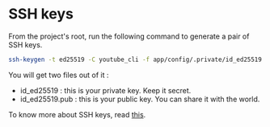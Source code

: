 # SSH keys

From the project's root, run the following command to generate a pair of SSH keys.

```bash
ssh-keygen -t ed25519 -C youtube_cli -f app/config/.private/id_ed25519 -P "super secret ssh passphrase"
```

You will get two files out of it :

- id_ed25519 : this is your private key. Keep it secret.
- id_ed25519.pub : this is your public key. You can share it with the world.

To know more about SSH keys, read [this](https://www.ssh.com/ssh/keygen/).